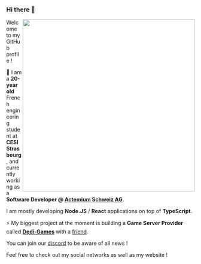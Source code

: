 ### Hi there 👋 

<img align='right' src="https://github-readme-stats.vercel.app/api?username=leafgard&count_private=true&show_icons=true&include_all_commits=true&hide_rank=false&theme=radical" width=460>

Welcome to my GitHub profile !

🔭 I am a **20-year old** French engineering student at **CESI Strasbourg**, and currently working as a **Software Developer @ [Actemium Schweiz AG](https://www.actemium.ch/fr/)**.

I am mostly developing **Node.JS** / **React** applications on top of **TypeScript**.

⚡ My biggest project at the moment is building a **Game Server Provider** called **[Dedi-Games](https://dedi-games.com/)** with a [friend](https://github.com/Madriax).

You can join our [discord](https://discord.gg/h9FNb3h) to be aware of all news !

Feel free to check out my social networks as well as my website !
